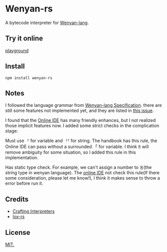 # Wenyan-rs

A bytecode interpreter for [Wenyan-lang](https://github.com/wenyan-lang/wenyan).

## Try it online

[playground](./)

## Install

```
npm install wenyan-rs
```

## Notes

I followed the language grammar from [Wenyan-lang Specification](https://wy-lang.org/spec.html). there are still some features not implemented yet, and they are listed in [this issue](./).

I found that the [Online IDE](https://ide.wy-lang.org/) has many friendly enhances, but I not realized those implicit features now. I added some strict checks in the complication stage: 

Must use `「` for variable and `「「` for string. The handbook has this rule, the Online IDE can pass without a surrounded 「 for variable. I think it will remove ambiguity for some situation, so I added this rule in this implementation.

Has static type check. For example, we can't assign a number to `言`(the string type in wenyan language). The [online IDE](https://ide.wy-lang.org/) not check this rule(If there some consideration, please let me know!), I think it makes sense to throw a error before run it.

## Credits

- [Crafting Interpreters](http://craftinginterpreters.com/)
- [lox-rs](https://github.com/Darksecond/lox)

## License

[MIT.](./LICENSE)
